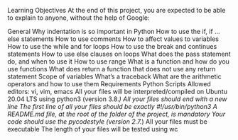 Learning Objectives
At the end of this project, you are expected to be able to explain to anyone, without the help of Google:

General
Why indentation is so important in Python
How to use the if, if ... else statements
How to use comments
How to affect values to variables
How to use the while and for loops
How to use the break and continues statements
How to use else clauses on loops
What does the pass statement do, and when to use it
How to use range
What is a function and how do you use functions
What does return a function that does not use any return statement
Scope of variables
What’s a traceback
What are the arithmetic operators and how to use them
Requirements
Python Scripts
Allowed editors: vi, vim, emacs
All your files will be interpreted/compiled on Ubuntu 20.04 LTS using python3 (version 3.8.*)
All your files should end with a new line
The first line of all your files should be exactly #!/usr/bin/python3
A README.md file, at the root of the folder of the project, is mandatory
Your code should use the pycodestyle (version 2.7.*)
All your files must be executable
The length of your files will be tested using wc
